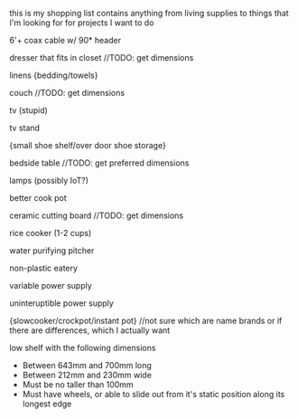 this is my shopping list
contains anything from living supplies to things that I'm looking for for projects I want to do

6'+ coax cable w/ 90* header

dresser that fits in closet //TODO: get dimensions

linens {bedding/towels}

couch //TODO: get dimensions

tv (stupid)

tv stand

{small shoe shelf/over door shoe storage}

bedside table //TODO: get preferred dimensions

lamps (possibly IoT?)

better cook pot

ceramic cutting board //TODO: get dimensions

rice cooker (1-2 cups)

water purifying pitcher

non-plastic eatery

variable power supply

uninteruptible power supply

{slowcooker/crockpot/instant pot} //not sure which are name brands or if there are differences, which I actually want

low shelf with the following dimensions
 - Between 643mm and 700mm long
 - Between 212mm and 230mm wide
 - Must be no taller than 100mm
 - Must have wheels, or able to slide out from it's static position along its longest edge
